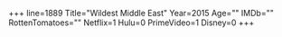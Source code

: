 +++
line=1889
Title="Wildest Middle East"
Year=2015
Age=""
IMDb=""
RottenTomatoes=""
Netflix=1
Hulu=0
PrimeVideo=1
Disney=0
+++

